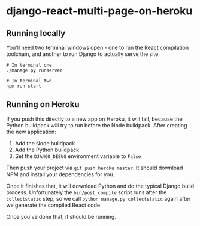 # django-react-multi-page-on-heroku

## Running locally

You'll need two terminal windows open - one to run the React compilation toolchain, and another to run Django to
actually serve the site.

```
# In terminal one
./manage.py runserver

# In terminal two
npm run start
```

## Running on Heroku

If you push this directly to a new app on Heroku, it will fail, because the Python buildpack will try to run
before the Node buildpack. After creating the new application:

1. Add the Node buildpack
2. Add the Python buildpack
3. Set the `DJANGO_DEBUG` environment variable to `False`

Then push your project via `git push heroku master`. It should download NPM and install your dependencies for you.

Once it finishes that, it will download Python and do the typical Django build process. Unfortunately the
`bin/post_compile` script runs after the `collectstatic` step, so we call `python manage.py collectstatic` again after
we generate the compiled React code.

Once you've done that, it should be running.
